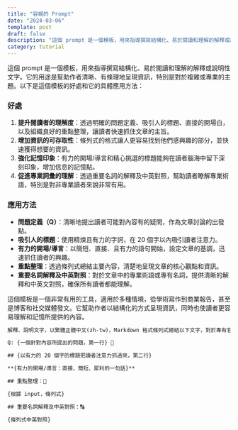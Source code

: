 ```yaml
---
title: "容蜴的 Prompt"
date: "2024-03-06"
template: post
draft: false
description: "這個 prompt 是一個模板，用來指導撰寫結構化、易於閱讀和理解的解釋或說明性文字。它的用途是幫助作者清晰、有條理地呈現資訊，特別是對於複雜或專業的主題。以下是這個模板的好處和它的具體應用方法"
category: tutorial
---
```


這個 prompt 是一個模板，用來指導撰寫結構化、易於閱讀和理解的解釋或說明性文字。它的用途是幫助作者清晰、有條理地呈現資訊，特別是對於複雜或專業的主題。以下是這個模板的好處和它的具體應用方法：

<!--more-->

### 好處

1. **提升閱讀者的理解度**：透過明確的問題定義、吸引人的標題、直接的開場白，以及組織良好的重點整理，讓讀者快速抓住文章的主旨。
2. **增加資訊的可存取性**：條列式的格式讓人更容易找到他們感興趣的部分，並快速獲得想要的資訊。
3. **強化記憶印象**：有力的開場/導言和精心挑選的標題能夠在讀者腦海中留下深刻印象，增加信息的記憶點。
4. **促進專業詞彙的理解**：透過重要名詞的解釋及中英對照，幫助讀者瞭解專業術語，特別是對非專業讀者來說非常有用。

### 應用方法

- **問題定義（Q）**：清晰地提出讀者可能對內容有的疑問，作為文章討論的出發點。
- **吸引人的標題**：使用精煉且有力的字詞，在 20 個字以內吸引讀者注意力。
- **有力的開場/導言**：以簡短、直接、且有力的語句開始，設定文章的基調，迅速抓住讀者的興趣。
- **重點整理**：透過條列式總結主要內容，清楚地呈現文章的核心觀點和資訊。
- **重要名詞解釋及中英對照**：對於文章中的專業術語或專有名詞，提供清晰的解釋和中英文對照，確保所有讀者都能理解。

這個模板是一個非常有用的工具，適用於多種情境，從學術寫作到商業報告，甚至是博客和社交媒體發文。它幫助作者以結構化的方式呈現資訊，同時也使讀者更容易理解和記憶所提供的內容。

```txt
解釋、說明文字，以繁體正體中文(zh-tw)，Markdown 格式條列式總結以下文字，對於專有名詞，請保留英文的原文，並依照以下格式

Q: {一個針對內容所提出的問題，第一行} 🙋

## {以有力的 20 個字的標題把讀者注意力抓過來，第二行}

**{有力的開場/導言：直接、簡短、犀利的一句話}**

## 重點整理：📍

{根據 input，條列式}

## 重要名詞解釋及中英對照：🔠

{條列式中英對照}

```
